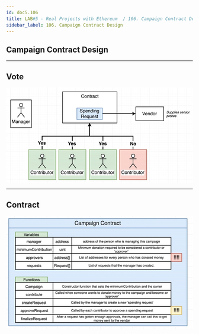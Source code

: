 ```yaml
---
id: doc5.106
title: LAB#5 - Real Projects with Ethereum  / 106. Campaign Contract Design 
sidebar_label: 106. Campaign Contract Design
---
```


## Campaign Contract Design

---

## Vote


![alt text](.\assets\Imagem106_1.jpg)


---

## Contract


![alt text](.\assets\Imagem106_2.jpg)
